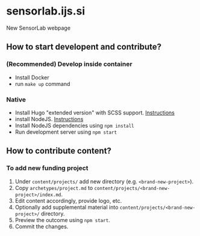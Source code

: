 # sensorlab.ijs.si

New SensorLab webpage

## How to start developent and contribute?

### (Recommended) Develop inside container
- Install Docker
- run `make up` command

### Native
- Install Hugo "extended version" with SCSS support. [Instructions](https://gohugo.io/getting-started/installing/)
- install NodeJS. [Instructions](https://nodejs.org/en/download/)
- Install NodeJS dependencies using ``npm install``
- Run development server using ``npm start``

## How to contribute content?

### To add new funding project

1. Under `content/projects/` add new directory (e.g. `<brand-new-project>`).
2. Copy `archetypes/project.md` to `content/projects/<brand-new-project>/index.md`.
3. Edit content accordingly, provide logo, etc.
4. Optionally add supplemental material into `content/projects/<brand-new-project>/` directory.
5. Preview the outcome using `npm start`.
6. Commit the changes.
